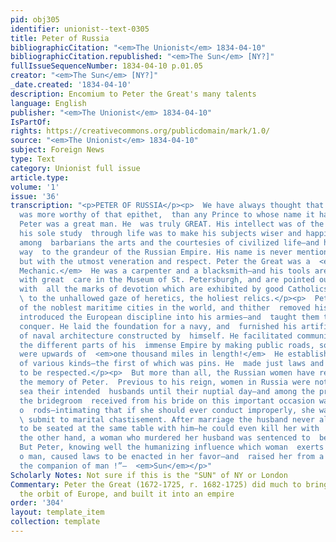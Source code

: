 ```yaml
---
pid: obj305
identifier: unionist--text-0305
title: Peter of Russia
bibliographicCitation: "<em>The Unionist</em> 1834-04-10"
bibliographicCitation.republished: "<em>The Sun</em> [NY?]"
fullIssueSequenceNumber: 1834-04-10 p.01.05
creator: "<em>The Sun</em> [NY?]"
_date.created: '1834-04-10'
description: Encomium to Peter the Great's many talents
language: English
publisher: "<em>The Unionist</em> 1834-04-10"
IsPartOf: 
rights: https://creativecommons.org/publicdomain/mark/1.0/
source: "<em>The Unionist</em> 1834-04-10"
subject: Foreign News
type: Text
category: Unionist full issue
article.type: 
volume: '1'
issue: '36'
transcription: "<p>PETER OF RUSSIA</p><p>  We have always thought that Peter the Great
  was more worthy of that epithet,  than any Prince to whose name it has been affixed.
  Peter was a great man. He  was truly GREAT. His intellect was of the highest order—and
  his sole study  through life was to make his subjects wiser and happier. He introduced
  among  barbarians the arts and the courtesies of civilized life—and he paved the
  way  to the grandeur of the Russian Empire. His name is never mentioned by a  Russian
  but with the utmost veneration and respect. Peter the Great was a  <em>practical
  Mechanic.</em>  He was a carpenter and a blacksmith—and his tools are not preserved
  with great  care in the Museum of St. Petersburgh, and are pointed out to strangers
  with  all the marks of devotion which are exhibited by good Catholics, when exposing
  \ to the unhallowed gaze of heretics, the holiest relics.</p><p>  Peter built one
  of the noblest maritime cities in the world, and thither  removed his Court. He
  introduced the European discipline into his armies—and  taught them to fight and
  conquer. He laid the foundation for a navy, and  furnished his artificers with models
  of naval architecture constructed by  himself. He facilitated communication through
  the different parts of his  immense Empire by making public roads, some of which
  were upwards of  <em>one thousand miles in length!</em>  He established manufactories
  of various kinds—the first of which was pins. He  made just laws and caused them
  to be respected.</p><p>  But more than all, the Russian women have reason to bless
  the memory of Peter.  Previous to his reign, women in Russia were not allowed to
  sea their intended  husbands until their nuptial day—and among the presents which
  the bridegroom  received from his bride on this important occasion was a handful
  o  rods—intimating that if she should ever conduct improperly, she was ready to
  \ submit to marital chastisement. After marriage the husband never allowed the  wife
  to be seated at the same table with him—he could even kill her with  impunity. On
  the other hand, a woman who murdered her husband was sentenced to  be buried alive!
  But Peter, knowing well the humanizing influence which woman  exerts over the character
  o man, caused laws to be enacted in her favor—and  raised her from a slave to become
  the companion of man !”—  <em>Sun</em></p>"
Scholarly Notes: Not sure if this is the "SUN" of NY or London
Commentary: Peter the Great (1672-1725, r. 1682-1725) did much to bring Russia into
  the orbit of Europe, and built it into an empire
order: '304'
layout: template_item
collection: template
---
```

